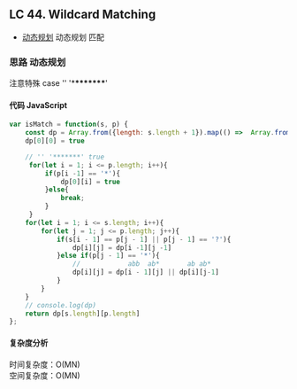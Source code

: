 ## LC 44. Wildcard Matching

- [动态规划](#思路-动态规划)
  动态规划 匹配

### 思路 动态规划

注意特殊 case
'' '\***\*\*\*\*\*\*\***'

#### 代码 JavaScript

```JavaScript
var isMatch = function(s, p) {
    const dp = Array.from({length: s.length + 1}).map(() =>  Array.from({length: p.length + 1}).fill(false))
    dp[0][0] = true

    // '' '*******' true
     for(let i = 1; i <= p.length; i++){
         if(p[i -1] == '*'){
             dp[0][i] = true
         }else{
             break;
         }
     }
    for(let i = 1; i <= s.length; i++){
        for(let j = 1; j <= p.length; j++){
            if(s[i - 1] == p[j - 1] || p[j - 1] == '?'){
                dp[i][j] = dp[i -1][j -1]
            }else if(p[j - 1] == '*'){
                //            abb  ab*       ab ab*
                dp[i][j] = dp[i - 1][j] || dp[i][j-1]
            }
        }
    }
    // console.log(dp)
    return dp[s.length][p.length]
};

```

#### 复杂度分析

时间复杂度：O(MN) </br>
空间复杂度：O(MN)
